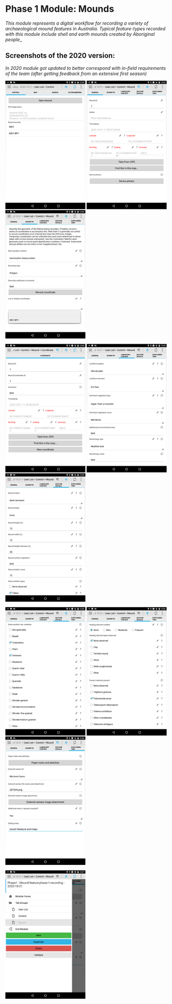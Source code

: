 # Phase 1 Module: Mounds

_This module represents a digital workflow for recording a variety of archaeological mound features in Australia. Typical feature-types recorded with this module include shell and earth mounds created by Aboriginal people__

## Screenshots of the 2020 version:

_In 2020 module got updated to better correspond with in-field requirements of the team (after getting feedback from an extensive first season)_
<p align="left">
<img src="screenshots/Screenshot_20201022-120531.png" width="250"/>
<img src="screenshots/Screenshot_20201022-120535.png" width="250"/>
<img src="screenshots/Screenshot_20201022-120540.png" width="250"/>
    </p>
<p align="left">
<img src="screenshots/Screenshot_20201022-120543.png" width="250"/>
<img src="screenshots/Screenshot_20201022-120548.png" width="250"/>
<img src="screenshots/Screenshot_20201022-120553.png" width="250"/>
    </p>
<p align="left">
<img src="screenshots/Screenshot_20201022-120608.png" width="250"/>
<img src="screenshots/Screenshot_20201022-120625.png" width="250"/>
<img src="screenshots/Screenshot_20201022-120654.png" width="250"/>
    </p>
<p align="left">
<img src="screenshots/Screenshot_20201022-120707.png" width="250"/>
    </p>

